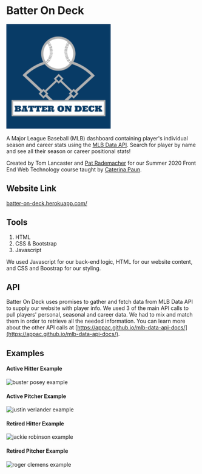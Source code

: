 # Batter On Deck
![batter on deck logo](images/logo.png "Batter On Deck")

A Major League Baseball (MLB) dashboard containing player's individual season and career stats using the [MLB Data API](https://appac.github.io/mlb-data-api-docs/). Search for player by name and see all their season or career positional stats!

Created by Tom Lancaster and [Pat Rademacher](https://github.com/PatRademacher) for our Summer 2020 Front End Web Technology course taught by [Caterina Paun](https://github.com/caterinasworld).

## Website Link
[batter-on-deck.herokuapp.com/](http://batter-on-deck.herokuapp.com/home.html)

## Tools
1. HTML
2. CSS & Bootstrap
3. Javascript

We used Javascript for our back-end logic, HTML for our website content, and CSS and Boostrap for our styling.

## API
Batter On Deck uses promises to gather and fetch data from MLB Data API to supply our website with player info. We used 3 of the main API calls to pull players' personal, seasonal and career data. We had to mix and match them in order to retrieve all the needed information. You can learn more about the other API calls at [https://appac.github.io/mlb-data-api-docs/](https://appac.github.io/mlb-data-api-docs/).

## Examples
#### Active Hitter Example
![buster posey example](images/buster_posey.png "Buster Posey")
#### Active Pitcher Example
![justin verlander example](images/justin_verlander.png "Justin Verlander")
#### Retired Hitter Example
![jackie robinson example](images/jackie_robinson.png "Jackie Robinson")
#### Retired Pitcher Example
![roger clemens example](images/roger_clemens.png "Roger Clemens")






